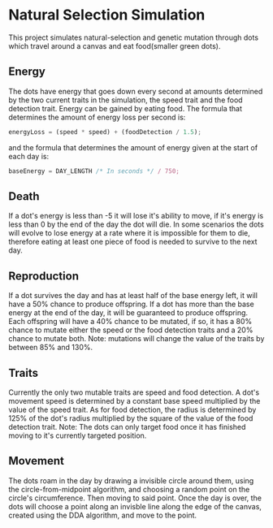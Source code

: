 # Natural Selection Simulation

This project simulates natural-selection and genetic mutation through dots which travel around a canvas and eat food(smaller green dots).

## Energy

The dots have energy that goes down every second at amounts determined by the two current traits in the simulation, the speed trait and the food detection trait. Energy can be gained by eating food. The formula that determines the amount of energy loss per second is:

```javascript
energyLoss = (speed * speed) + (foodDetection / 1.5);
```

and the formula that determines the amount of energy given at the start of each day is:

```javascript
baseEnergy = DAY_LENGTH /* In seconds */ / 750;
```

## Death

If a dot's energy is less than -5 it will lose it's ability to move, if it's energy is less than 0 by the end of the day the dot will die. In some scenarios the dots will evolve to lose energy at a rate where it is impossible for them to die, therefore eating at least one piece of food is needed to survive to the next day.

## Reproduction

If a dot survives the day and has at least half of the base energy left, it will have a 50% chance to produce offspring. If a dot has more than the base energy at the end of the day, it will be guaranteed to produce offspring. Each offspring will have a 40% chance to be mutated, if so, it has a 80% chance to mutate either the speed or the food detection traits and a 20% chance to mutate both. Note: mutations will change the value of the traits by between 85% and 130%.

## Traits

Currently the only two mutable traits are speed and food detection. A dot's movement speed is determined by a constant base speed multiplied by the value of the speed trait. As for food detection, the radius is determined by 125% of the dot's radius multiplied by the square of the value of the food detection trait. Note: The dots can only target food once it has finished moving to it's currently targeted position.

## Movement

The dots roam in the day by drawing a invisible circle around them, using the circle-from-midpoint algorithm, and choosing a random point on the circle's circumference. Then moving to said point. Once the day is over, the dots will choose a point along an invisble line along the edge of the canvas, created using the DDA algorithm, and move to the point.


